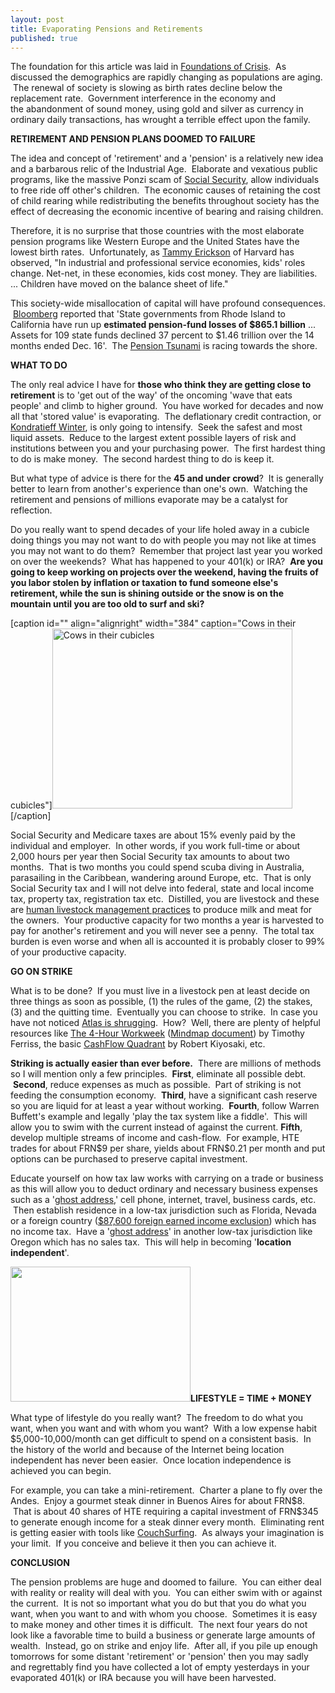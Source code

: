 ```yaml
---
layout: post
title: Evaporating Pensions and Retirements
published: true
---
```

<p>The foundation for this article was laid in <a href="http://www.runtogold.com/2009/01/foundations-of-crisis-by-doug-casey/" target="_blank">Foundations of Crisis</a>.  As discussed the demographics are rapidly changing as populations are aging.  The renewal of society is slowing as birth rates decline below the replacement rate.  Government interference in the economy and the abandonment of sound money, using gold and silver as currency in ordinary daily transactions, has wrought a terrible effect upon the family.</p>
<p><strong>RETIREMENT AND PENSION PLANS DOOMED TO FAILURE</strong></p>
<p>The idea and concept of 'retirement' and a 'pension' is a relatively new idea and a barbarous relic of the Industrial Age.  Elaborate and vexatious public programs, like the massive Ponzi scam of <a href="http://www.ssa.gov/pressoffice/colafacts.htm" target="_blank">Social Security</a>, allow individuals to free ride off other's children.  The economic causes of retaining the cost of child rearing while redistributing the benefits throughout society has the effect of decreasing the economic incentive of bearing and raising children.</p>
<p>Therefore, it is no surprise that those countries with the most elaborate pension programs like Western Europe and the United States have the lowest birth rates.  Unfortunately, as <a href="http://discussionleader.hbsp.com/erickson/2008/11/childrens_place_on_the_balance.html" target="_blank">Tammy Erickson</a> of Harvard has observed, "In industrial and professional service economies, kids' roles change. Net-net, in these economies, kids cost money. They are liabilities. ... Children have moved on the balance sheet of life."</p>
<p>This society-wide misallocation of capital will have profound consequences.  <a href="http://www.bloomberg.com/apps/news?pid=20601109&amp;sid=aw9HrY21Ynno" target="_blank">Bloomberg</a> reported that 'State governments from Rhode Island to California have run up <strong>estimated pension-fund losses of $865.1 billion</strong> ... Assets for 109 state funds declined 37 percent to $1.46 trillion over the 14 months ended Dec. 16'.  The <a href="http://www.pensiontsunami.com/" target="_blank">Pension Tsunami</a> is racing towards the shore.</p>
<p><strong>WHAT TO DO</strong></p>
<p>The only real advice I have for <strong>those who think they are getting close to retirement</strong> is to 'get out of the way' of the oncoming 'wave that eats people' and climb to higher ground.  You have worked for decades and now all that 'stored value' is evaporating.  The deflationary credit contraction, or <a href="http://www.runtogold.com/2008/02/first-snowfall-of-kondratieff-winter/" target="_blank">Kondratieff Winter</a>, is only going to intensify.  Seek the safest and most liquid assets.  Reduce to the largest extent possible layers of risk and institutions between you and your purchasing power.  The first hardest thing to do is make money.  The second hardest thing to do is keep it.</p>
<p>But what type of advice is there for the <strong>45 and under crowd</strong>?  It is generally better to learn from another's experience than one's own.  Watching the retirement and pensions of millions evaporate may be a catalyst for reflection.</p>
<p>Do you really want to spend decades of your life holed away in a cubicle doing things you may not want to do with people you may not like at times you may not want to do them?  Remember that project last year you worked on over the weekends?  What has happened to your 401(k) or IRA?  <strong>Are you going to keep working on projects over the weekend, having the fruits of you labor stolen by inflation or taxation to fund someone else's retirement, while the sun is shining outside or the snow is on the mountain until you are too old to surf and ski?</strong></p>
<p>[caption id="" align="alignright" width="384" caption="Cows in their cubicles"]<a href="http://www.youtube.com/watch?v=P772Eb63qIY" target="_blank"><img class="  " title="Cows in their cubicles" src="{{ site.baseurl }}/images/cubicles.jpg" alt="Cows in their cubicles" width="384" height="288" /></a>[/caption]</p>
<p>Social Security and Medicare taxes are about 15% evenly paid by the individual and employer.  In other words, if you work full-time or about 2,000 hours per year then Social Security tax amounts to about two months.  That is two months you could spend scuba diving in Australia, parasailing in the Caribbean, wandering around Europe, etc.  That is only Social Security tax and I will not delve into federal, state and local income tax, property tax, registration tax etc.  Distilled, you are livestock and these are <a href="http://www.youtube.com/watch?v=P772Eb63qIY" target="_blank">human livestock management practices</a> to produce milk and meat for the owners.  Your productive capacity for two months a year is harvested to pay for another's retirement and you will never see a penny.  The total tax burden is even worse and when all is accounted it is probably closer to 99% of your productive capacity.</p>
<p><strong>GO ON STRIKE</strong></p>
<p>What is to be done?  If you must live in a livestock pen at least decide on three things as soon as possible, (1) the rules of the game, (2) the stakes, (3) and the quitting time.  Eventually you can choose to strike.  In case you have not noticed <a href="https://www.amazon.com/dp/0452011876?tag=run07-20&amp;camp=0&amp;creative=0&amp;linkCode=as4&amp;creativeASIN=0452011876&amp;adid=0J6YNB6R42R0CK1T2EYR&amp;" target="_blank">Atlas is shrugging</a>.  How?  Well, there are plenty of helpful resources like <a href="https://www.amazon.com/dp/0307353133?tag=run07-20&amp;camp=0&amp;creative=0&amp;linkCode=as4&amp;creativeASIN=0307353133&amp;adid=0Q9F11VTEN7AK47F9EF0&amp;" target="_blank">The 4-Hour Workweek</a> (<a href="http://www.runtogold.com/images/FourHourMindMap.zip" target="_blank">Mindmap document</a>) by Timothy Ferriss, the basic <a href="https://www.amazon.com/dp/0446677477?tag=run07-20&amp;camp=0&amp;creative=0&amp;linkCode=as4&amp;creativeASIN=0446677477&amp;adid=1N35732AM2JN9BA3FTNE&amp;" target="_blank">CashFlow Quadrant</a> by Robert Kiyosaki, etc.</p>
<p><strong>Striking is actually easier than ever before.</strong>  There are millions of methods so I will mention only a few principles.  <strong>First</strong>, eliminate all possible debt.  <strong>Second</strong>, reduce expenses as much as possible.  Part of striking is not feeding the consumption economy.  <strong>Third</strong>, have a significant cash reserve so you are liquid for at least a year without working.  <strong>Fourth</strong>, follow Warren Buffett's example and legally 'play the tax system like a fiddle'.  This will allow you to swim with the current instead of against the current. <strong>Fifth</strong>, develop multiple streams of income and cash-flow.  For example, HTE trades for about FRN$9 per share, yields about FRN$0.21 per month and put options can be purchased to preserve capital investment.</p>
<p>Educate yourself on how tax law works with carrying on a trade or business as this will allow you to deduct ordinary and necessary business expenses such as a '<a href="http://www.runtogold.com/get-a-ghost-address/" target="_blank">ghost address</a>,' cell phone, internet, travel, business cards, etc.  Then establish residence in a low-tax jurisdiction such as Florida, Nevada or a foreign country (<a href="http://www.irs.gov/businesses/small/international/article/0,,id=97130,00.html" target="_blank">$87,600 foreign earned income exclusion</a>) which has no income tax.  Have a '<a href="http://www.runtogold.com/get-a-ghost-address/" target="_blank">ghost address</a>' in another low-tax jurisdiction like Oregon which has no sales tax.  This will help in becoming '<strong>location independent</strong>'.</p>
<p><strong><img class="alignright" title="Charter plane Argentina" src="{{ site.baseurl }}/images/andeslake.JPG" alt="" width="288" height="216" />LIFESTYLE = TIME + MONEY</strong></p>
<p>What type of lifestyle do you really want?  The freedom to do what you want, when you want and with whom you want?  With a low expense habit $5,000-10,000/month can get difficult to spend on a consistent basis.  In the history of the world and because of the Internet being location independent has never been easier.  Once location independence is achieved you can begin.</p>
<p>For example, you can take a mini-retirement.  Charter a plane to fly over the Andes.  Enjoy a gourmet steak dinner in Buenos Aires for about FRN$8.  That is about 40 shares of HTE requiring a capital investment of FRN$345 to generate enough income for a steak dinner every month.  Eliminating rent is getting easier with tools like <a href="http://www.couchsurfing.com" target="_blank">CouchSurfing</a>.  As always your imagination is your limit.  If you conceive and believe it then you can achieve it.</p>
<p><strong>CONCLUSION</strong></p>
<p>The pension problems are huge and doomed to failure.  You can either deal with reality or reality will deal with you.  You can either swim with or against the current.  It is not so important what you do but that you do what you want, when you want to and with whom you choose.  Sometimes it is easy to make money and other times it is difficult.  The next four years do not look like a favorable time to build a business or generate large amounts of wealth.  Instead, go on strike and enjoy life.  After all, if you pile up enough tomorrows for some distant 'retirement' or 'pension' then you may sadly and regrettably find you have collected a lot of <span class="highlight">empty</span> <span class="highlight">yesterdays in your evaporated 401(k) or IRA because you will have been harvested</span>.</p>
